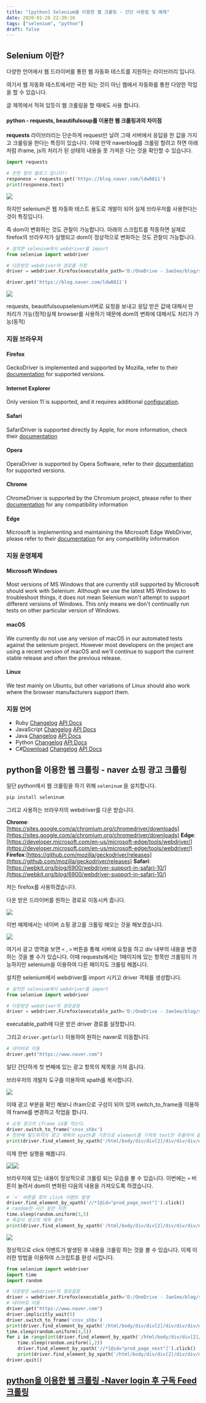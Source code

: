 ```yaml
---
title: "[python] Selenium을 이용한 웹 크롤링 - 간단 사용법 및 예제"
date: 2020-01-26 22:39:18
tags: ["selenium", "python"]
draft: false
---
```


## Selenium 이란?

다양한 언어에서 웹 드라이버를 통한 웹 자동화 테스트를 지원하는 라이브러리 입니다.

여기서 웹 자동화 테스트에서만 국한 되는 것이 아닌 웹에서 자동화를 통한 다양한 작업을 할 수 있습니다.

글 제목에서 적혀 있듯이 웹 크롤링을 할 때에도 사용 합니다.

#### python - requests, beautifulsoup를 이용한 웹 크롤링과의 차이점

**requests** 라이브러리는 단순하게 request만 날려 그때 서버에서 응답을 한 값을 가지고 크롤링을 한다는 특징이 있습니다. 이때 만약 naverblog를 크롤링 할려고 하면 아래처럼 iframe, js의 처리가 된 상태의 내용을 못 가져온 다는 것을 확인할 수 있습니다.

```python
import requests

# 친한 형의 블로그 입니다!!
responese = requests.get('https://blog.naver.com/ldw0811')
print(responese.text)
```

![](./image/python-Selenium을-이용한-웹-크롤링-간단-사용법-및-예제/mkx8khS0rFxLfwiES2P9qKimg.png)

하지만 selenium은 웹 자동화 테스트 용도로 개발이 되어 실제 브라우저를 사용한다는 것이 특징입니다.

즉 dom이 변화하는 것도 관찰이 가능합니다. 아래의 스크립트를 작동하면 실제로 firefox의 브라우저가 실행되고 dom이 정상적으로 변화하는 것도 관찰이 가능합니다.

```python
# 설치한 selenium에서 webdriver를 import
from selenium import webdriver

# 다운받은 webdriver의 경로를 지정
driver = webdriver.Firefox(executable_path='D:/OneDrive - JaeSeo/blog/seleninum/python/webdriver/geckodriver.exe')

driver.get('https://blog.naver.com/ldw0811')
```

![](./image/python-Selenium을-이용한-웹-크롤링-간단-사용법-및-예제/R9zi7JyCC5oVCG9p73DChkimg.png)

requests, beautifulsoupselenium서버로 요청을 보내고 응답 받은 값에 대해서 만 처리가 가능(정적)실제 browser를 사용하기 때문에 dom의 변화에 대해서도 처리가 가능(동적)

### 지원 브라우저

#### Firefox

GeckoDriver is implemented and supported by Mozilla, refer to their [documentation](https://firefox-source-docs.mozilla.org/testing/geckodriver/Support.html) for supported versions.

#### Internet Explorer

Only version 11 is supported, and it requires additional [configuration](https://github.com/SeleniumHQ/selenium/wiki/InternetExplorerDriver#required-configuration).

#### Safari

SafariDriver is supported directly by Apple, for more information, check their [documentation](https://developer.apple.com/documentation/webkit/about_webdriver_for_safari)

#### Opera

OperaDriver is supported by Opera Software, refer to their [documentation](https://github.com/operasoftware/operachromiumdriver/releases) for supported versions.

#### Chrome

ChromeDriver is supported by the Chromium project, please refer to their [documentation](https://sites.google.com/a/chromium.org/chromedriver/) for any compatibility information

#### Edge

Microsoft is implementing and maintaining the Microsoft Edge WebDriver, please refer to their [documentation](https://developer.microsoft.com/en-us/microsoft-edge/tools/webdriver/#downloads) for any compatibility information

### 지원 운영체제

#### Microsoft Windows

Most versions of MS Windows that are currently still supported by Microsoft should work with Selenium. Although we use the latest MS Windows to troubleshoot things, it does not mean Selenium won't attempt to support different versions of Windows. This only means we don't continually run tests on other particular version of Windows.

#### macOS

We currently do not use any version of macOS in our automated tests against the selenium project. However most developers on the project are using a recent version of macOS and we'll continue to support the current stable release and often the previous release.

#### Linux

We test mainly on Ubuntu, but other variations of Linux should also work where the browser manufacturers support them.

### 지원 언어

- Ruby [Changelog](https://raw.githubusercontent.com/SeleniumHQ/selenium/master/rb/CHANGES) [API Docs](https://seleniumhq.github.io/selenium/docs/api/rb/index.html)
- JavaScript [Changelog](https://raw.githubusercontent.com/SeleniumHQ/selenium/master/javascript/node/selenium-webdriver/CHANGES.md) [API Docs](https://seleniumhq.github.io/selenium/docs/api/javascript/index.html)
- Java [Changelog](https://raw.githubusercontent.com/SeleniumHQ/selenium/master/java/CHANGELOG) [API Docs](https://seleniumhq.github.io/selenium/docs/api/java/index.html)
- Python [Changelog](https://raw.githubusercontent.com/SeleniumHQ/selenium/master/py/CHANGES) [API Docs](https://seleniumhq.github.io/selenium/docs/api/py/index.html)
- C#[Download](https://goo.gl/uJJ5Sc) [Changelog](https://goo.gl/t3faSQ) [API Docs](https://goo.gl/uutZjZ)

## python을 이용한 웹 크롤링 - naver 쇼핑 광고 크롤링

일단 python에서 웹 크롤링을 하기 위해 `seleninum` 을 설치합니다.

```python
pip install seleninum
```

그리고 사용하는 브라우저의 webdriver를 다운 받습니다.

**Chrome**:[https://sites.google.com/a/chromium.org/chromedriver/downloads](https://sites.google.com/a/chromium.org/chromedriver/downloads)
**Edge**:[https://developer.microsoft.com/en-us/microsoft-edge/tools/webdriver/](https://developer.microsoft.com/en-us/microsoft-edge/tools/webdriver/)
**Firefox**:[https://github.com/mozilla/geckodriver/releases](https://github.com/mozilla/geckodriver/releases)
**Safari**:[https://webkit.org/blog/6900/webdriver-support-in-safari-10/](https://webkit.org/blog/6900/webdriver-support-in-safari-10/)

저는 firefox를 사용하겠습니다.

다운 받은 드라이버를 원하는 경로로 이동시켜 줍니다.

![](./image/python-Selenium을-이용한-웹-크롤링-간단-사용법-및-예제/7fHK2PNP66t3hv4Ulm8g70img.png)

이번 예제에서는 네이버 쇼핑 광고를 크롤링 해오는 것을 해보겠습니다.

![](./image/python-Selenium을-이용한-웹-크롤링-간단-사용법-및-예제/0k6Q3DbRptPYmyou4pJYp0img.png)

여기서 광고 영역을 보면 `<` , `>` 버튼을 통해 서버에 요청을 하고 div 내부의 내용을 변경 하는 것을 볼 수가 있습니다. 이때 requests에서는 1페이지에 있는 항목만 크롤링이 가능하지만 selenium을 이용하여 다른 페이지도 크롤링 해봅니다.

설치한 selenium에서 webdriver를 import 시키고 driver 객체를 생성합니다.

```python
# 설치한 selenium에서 webdriver를 import
from selenium import webdriver

# 다운받은 webdriver의 경로설정
driver = webdriver.Firefox(executable_path='D:/OneDrive - JaeSeo/blog/seleninum/python/webdriver/geckodriver.exe')
```

executable_path에 다운 받은 driver 경로를 설정합니다.

그리고 `driver.get(url)` 이용하여 원하는 naver로 이동합니다.

```python
# 네이버로 이동
driver.get("https://www.naver.com")
```

일단 간단하게 첫 번째에 있는 광고 항목의 제목을 가져 옵니다.

브라우저의 개발자 도구를 이용하여 xpath를 복사합니다.

![](./image/python-Selenium을-이용한-웹-크롤링-간단-사용법-및-예제/aXC5jEK4YHLc1JNcYRVRk1img.png)

이때 광고 부분을 확인 해보니 ifram으로 구성이 되어 있어 switch_to_frame을 이용하여 frame를 변경하고 작업을 합니다.

```python
# 쇼핑 광고의 iframe id를 적는다.
driver.switch_to_frame('cnsv_shbx')
# 첫번째 필드위치의 광고 제목의 xpath를 기준으로 element를 가져와 text만 추출하여 출력
print(driver.find_element_by_xpath('/html/body/div/div[2]/div/div/div/div/div/ul/li[1]/a/p').text,"\n")
```

이제 한번 실행을 해봅니다.

![](./image/python-Selenium을-이용한-웹-크롤링-간단-사용법-및-예제/EqHEhgz7kSk3dOjK08vYr0img.png)![](./image/python-Selenium을-이용한-웹-크롤링-간단-사용법-및-예제/23hTKzY4BsyUIxDlcK1QA1img.png)

브라우저에 있는 내용이 정상적으로 크롤링 되는 모습을 볼 수 있습니다. 이번에는 `>` 버튼이 눌려서 dom이 변화된 다음의 내용을 가져오도록 하겠습니다.

```python
# `<` 버튼을 찾아 click 이벤트 발생
driver.find_element_by_xpath('//*[@id="prod_page_next"]').click()
# random한 시간 동안 지연
time.sleep(random.uniform(3,5)
# 똑같이 광고의 제목 출력
print(driver.find_element_by_xpath('/html/body/div/div[2]/div/div/div/div/div/ul/li[1]/a/p').text,"\n")
```

![](./image/python-Selenium을-이용한-웹-크롤링-간단-사용법-및-예제/UHyihgdIxTL7WPftFfvP4Kimg.png)

정상적으로 click 이벤트가 발생된 후 내용을 크롤링 하는 것을 볼 수 있습니다. 이제 이러한 방법을 이용하여 스크립트를 완성 시킵니다.

```python
from selenium import webdriver
import time
import random

# 다운받은 webdriver의 경로설정
driver = webdriver.Firefox(executable_path='D:/OneDrive - JaeSeo/blog/seleninum/python/webdriver/geckodriver.exe')
# 네이버로 이동
driver.get("https://www.naver.com")
driver.implicitly_wait(5)
driver.switch_to_frame('cnsv_shbx')
print(driver.find_element_by_xpath('/html/body/div/div[2]/div/div/div/div/div/ul/li[1]/a/p').text,"\n")
time.sleep(random.uniform(4,5))
for i in range(int(driver.find_element_by_xpath('/html/body/div/div[2]/div/div/div/div/div/div[1]/em').text.split('/')[1])-1):
    time.sleep(random.uniform(1,2))
    driver.find_element_by_xpath('//*[@id="prod_page_next"]').click()
    print(driver.find_element_by_xpath('/html/body/div/div[2]/div/div/div/div/div/ul/li[1]/a/p').text,"\n")
driver.quit()
```

## [python을 이용한 웹 크롤링 -Naver login 후 구독 Feed 크롤링](/Python/python-Selenium을-이용한-웹-크롤링-Naver-login-후-구독-Feed-크롤링/)
